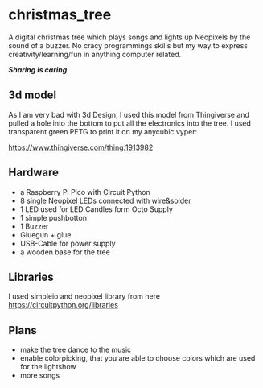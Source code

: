 # christmas_tree
A digital christmas tree which plays songs and lights up Neopixels by the sound of a buzzer. No cracy programmings skills but my way to express creativity/learning/fun in anything computer related. 

__*Sharing is caring*__

## 3d model
As I am very bad with 3d Design, I used this model from Thingiverse and pulled a hole into the bottom to put all the electronics into the tree. I used transparent green PETG to print it on my anycubic vyper:

https://www.thingiverse.com/thing:1913982

## Hardware
 - a Raspberry Pi Pico with Circuit Python
 - 8 single Neopixel LEDs connected with wire&solder
 - 1 LED used for LED Candles form Octo Supply
 - 1 simple pushbotton
 - 1 Buzzer
 - Gluegun + glue
 - USB-Cable for power supply
 - a wooden base for the tree
 
## Libraries 

I used simpleio and neopixel library from here https://circuitpython.org/libraries

## Plans

 - make the tree dance to the music
 - enable colorpicking, that you are able to choose colors which are used for the lightshow
 - more songs
 
 
